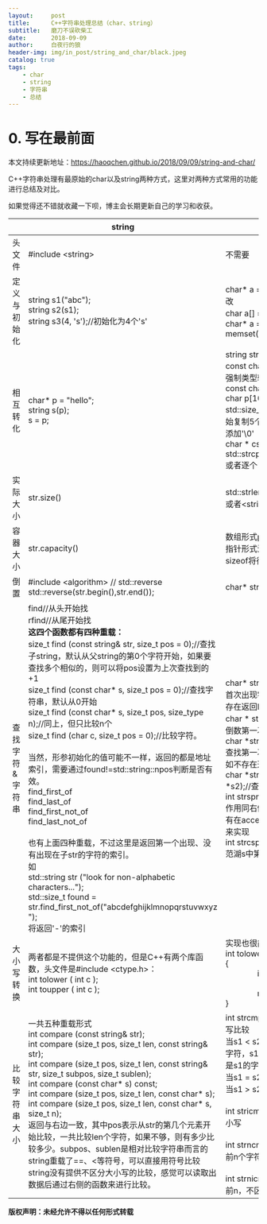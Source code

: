 ```yaml
---
layout:     post
title:      C++字符串处理总结（char、string）
subtitle:   磨刀不误砍柴工
date:       2018-09-09
author:     白夜行的狼
header-img: img/in_post/string_and_char/black.jpeg
catalog: true
tags:
    - char
    - string
    - 字符串
    - 总结
--- 
```


# 0. 写在最前面
本文持续更新地址：<https://haoqchen.github.io/2018/09/09/string-and-char/>

C++字符串处理有最原始的char以及string两种方式，这里对两种方式常用的功能进行总结及对比。

如果觉得还不错就收藏一下呗，博主会长期更新自己的学习和收获。

|               |        string          |         char*、char[]        |
|------|------|------|
|头文件|#include \<string\>|不需要|
|定义与初始化|string s1("abc");<br>string s2(s1);<br>string s3(4, 's');//初始化为4个's'|char* a = "test";//数据存在静态存储区，不能修改<br>char a[] = "test";//开辟数组再存储，可以修改<br>char* a = new char[10];<br>memset(a, '0', sizeof(char)*10);|
|相互转化|char* p = "hello";<br>string s(p);<br>s = p;|string str("test");<br>const char* p = str.data();//记得要加const或者强制类型转换成(char*\)<br>const char\* p = str.c\_str();<br>char p[10];<br>std::size\_t length = str.copy(p,5,0);//从第0个开始复制5个，返回有效复制的数量，需要在p最后添加'\\0'<br>char * cstr = new char \[str.length()+1\];<br>std::strcpy \(cstr, str.c_str\(\)\);<br>或者逐个复制|
|实际大小|str.size()   |  std::strlen\(p\)//#include \<cstring\>（C++写法）或者<string.h\>（C写法）| 
|容器大小|str.capacity()|数组形式p[]，可以使用sizeof(p)来获得数组大小<br>指针形式没有容器概念，除非是new的，对指针用sizeof将得到指针本身的大小，由系统位数决定|
|倒置|#include \<algorithm\> // std::reverse<br>std::reverse(str.begin(),str.end());|char* strrev(char* s);|
|查找字符&字符串|find//从头开始找<br>rfind//从尾开始找<br>**这四个函数都有四种重载：**<br>size_t find (const string& str, size_t pos = 0);//查找子string，默认从父string的第0个字符开始，如果要查找多个相似的，则可以将pos设置为上次查找到的+1<br>size_t find (const char* s, size_t pos = 0);//查找字符串，默认从0开始<br>size_t find (const char* s, size_t pos, size_type n);//同上，但只比较n个<br>size_t find (char c, size_t pos = 0);//比较字符。<br><br>当然，形参初始化的值可能不一样，返回的都是地址索引，需要通过found!=std::string::npos判断是否有效。<br>find_first_of<br>find_last_of<br>find_first_not_of<br>find_last_not_of<br><br>也有上面四种重载，不过这里是返回第一个出现、没有出现在子str的字符的索引。<br>如<br>std::string str ("look for non-alphabetic characters...");<br>std::size_t found = str.find_first_not_of("abcdefghijklmnopqrstuvwxyz ");<br>将返回'-'的索引|char* strchr(char* s, char c);//查找字符串s中首次出现字符c的位置，返回c位置的指针，如不存在返回NULL<br>char * strrchr(const char *str, int c);//查找字符倒数第一次出现的位置<br>char *strstr(const char *s1,const char *s2);//查找第一次出现s2的位置，返回s2的位置指针，如不存在返回NULL<br>char *strrstr(const char *s1,const char *s2);//查找倒数第一个出现s2的位置<br>int strspn(const char *s,const char *accept);//作用同右侧find_first_not_of。返回s中第一个没有在accept出现的字符的索引。通过两个for循环来实现<br>int strcspn(const char *s,const char *reject);//范湖s中第一个在reject出现的字符的索引|
|大小写转换|两者都是不提供这个功能的，但是C++有两个库函数，头文件是#include \<ctype.h\>：<br>int tolower ( int c );<br>int toupper ( int c );|实现也很简单：<br>int tolower(int c)<br>{<br>　　　　if ((c >= 'A') && (c <= 'Z'))<br>　　　　　　　　return c + ('a' - 'A');<br>　　　　return c;<br>}|
|比较字符串大小|一共五种重载形式<br>int compare (const string& str);<br>int compare (size_t pos, size_t len, const string& str);<br>int compare (size_t pos, size_t len, const string& str, size_t subpos, size_t sublen);<br>int compare (const char* s) const;<br>int compare (size_t pos, size_t len, const char* s);<br>int compare (size_t pos, size_t len, const char* s, size_t n);<br>返回与右边一致，其中pos表示从str的第几个元素开始比较，一共比较len个字符，如果不够，则有多少比较多少。subpos、sublen是相对比较字符串而言的<br>string重载了==、<等符号，可以直接用符号比较<br>string没有提供不区分大小写的比较，感觉可以读取出数据后通过右侧的函数来进行比较。|int strcmp(char* s1, char* s2);//区分字母大小写比较<br>当s1 < s2时，返回值<0； //对于第一个不相等的字符，s1对应的小于s2对应的，或者全相等，但是s1的字符数量少于s2的字符数量<br>当s1 = s2时，返回值=0；<br>当s1 > s2时，返回值>0。<br><br>int stricmp(char* s1, char* s2);//不区分字母大小写<br><br>int strncmp(char* s1, char* s2, int n);//只比较前n个字符，区分大小<br><br>int strnicmp(char* s1, char* s2, int n);//之比较前n，不区分大小写|

<!--
|数字转字符串|1、stringstream（多次使用需要使用clear()清除）<br><br>int N = 10;<br><br>stringstream ss;//#include <sstream><br><br>string str;<br><br>ss << N;<br><br>ss >> str;<br><br>2、string = std::to_string(N)方法<br><br>只需包含<string>头文件即可|1、使用sprintf：#include <stdio.h><br><br>char c[100];<br>int k=255;<br>sprintf(c,"%d",k);//d是有符号10进制数，u是无符号10进制<br><br>double a=123.321;<br>sprintf(c,”%.3lf”,a);<br><br>sprintf(c,"%x",k);//转换成16进制，如果想要大写的话可以用X，8进制是o<br>//c包含"ff" c[0]='f' c[1]='f'<br><br>2、itoa貌似跟平台有关，不建议使用。|
|字符串转数字|1、N = stringToNum<int>(str);//需要#include <sstream><br><br>2、在<string>中实现的<br><br>int stoi (const string& str, size_t* idx = 0, int base = 10);//idx返回第一个非数字的指针索引，base默认10进制<br><br>long stol、unsigned long stoul、long long stoll、unsigned long long stoull、float stof、double stod、long double stold<br><br>3、stringstream//#include <sstream><br>string a = "123.32";<br>double res;<br>stringstream ss;<br>ss << a;<br>ss >> res;|char a[10] = {"255"};<br>int b;<br>sscanf(a,"%d",&b);<br><br>char a[10] = {"ff"};//十六进制<br><br>int b;<br>sscanf(a,"%x",&b);<br><br>char str[]=”123.321”; <br>double a; <br>sscanf(str,”%lf”,&a);<br><br>另外也可以用atoi(),atol(),atof()|
|拷贝与合并|char p[10];<br>std::size_t length = str.copy(p,5,0);//从第0个开始复制5个，返回有效复制的数量，需要在p最后添加'\0'<br>合并直接用+号即可<br>或者用.append()<br><br>string& append (const string& str);<br>string& append (const string& str, size_t subpos, size_t sublen);<br>string& append (const char* s);<br>string& append (const char* s, size_t n);<br>string& append (size_t n, char c);|char* strcpy(char* dest, char* src);//把从src地址开始且含有 ‘\0’结束符的字符串复制到以dest开始的地址空间。返回指向dest的指针。<br><br>char* strncpy(char* dest, char* src, int size_tn);//复制n个，这个复制不保证NULL结尾，需要自己初始化。<br><br>char* strcat(char* dest, char* src);//把src所指字符串添加到dest结尾处(覆盖dest结尾处的 ‘\0’)并添加 ‘\0’。返回指向dest的指针。且内存不可重叠。<br><br>char* strncat(char* dest, char* src, int n);//部分合并<br><br>用sprintf也行，但是效率不高。|
|插入与替换|string& insert (size_t pos, const string& str);<br>string& insert (size_t pos, const string& str, size_t subpos, size_t sublen);<br>string& insert (size_t pos, const char* s);<br>string& insert (size_t pos, const char* s, size_t n);<br>string& insert (size_t pos,   size_t n, char c);<br><br>string& replace (size_t pos,        size_t len,        const string& str);<br>string& replace (size_t pos,        size_t len,        const string& str,
                 size_t subpos, size_t sublen);<br>string& replace (size_t pos,        size_t len,        const char* s);<br>string& replace (size_t pos,        size_t len,        const char* s, size_t n);<br>string& replace (size_t pos,        size_t len,        size_t n, char c);|不存在|
|字符串切割|string substr (size_t pos = 0, size_t len = npos)：<br><br>std::string str2 = str.substr (3,5);//返回str的第3个开始的5个元素。可以配合find函数来实现针对特殊元素的切割|char* strtok (char* str,constchar* delimiters );//以delimiters中的每个字符作为分割符，将str剪切，返回一个个字符串。传入NULL时代表继续切割后续的。下面的程序预计输出hello boy this is heima。第二个参数可以是" ,\\t\n\\\"等。（其实就是将被切割的换成'\\0'？待分割字符串的完整性会被破坏，而且线程不安全。具体分析请看[strtok的安全性探讨](https://blog.csdn.net/yishizuofei/article/details/78232946?locationNum=5&fps=1)<br>![code](/img/in_post/string_and_char/code.png)）|
|IO函数|std::getline (std::cin,str,s);//这个不需要固定大小，但是速度慢，生成文件大。默认终止符是换行|cin.get(arrayname,size,s)//读取size-1个字符，在末尾添加'\0'遇终止符停止，返回是否成功。读取玩指针指向终止符。s默认换行<br><br>cin.getline(arrayname,size,s)//同上，只是指针指向终止符之后| -->
   
  
**版权声明：未经允许不得以任何形式转载**
